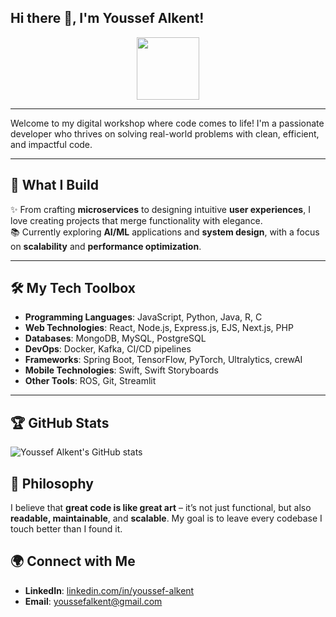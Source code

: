 ## Hi there 👋, I'm Youssef Alkent!

<div id="header" align="center">
  <img src="https://media.giphy.com/media/M9gbBd9nbDrOTu1Mqx/giphy.gif" width="100"/>
</div>

---

Welcome to my digital workshop where code comes to life! I'm a passionate developer who thrives on solving real-world problems with clean, efficient, and impactful code.

---

## 🔧 **What I Build**

✨ From crafting **microservices** to designing intuitive **user experiences**, I love creating projects that merge functionality with elegance.  
📚 Currently exploring **AI/ML** applications and **system design**, with a focus on **scalability** and **performance optimization**.  

---

## 🛠 **My Tech Toolbox**

- **Programming Languages**: JavaScript, Python, Java, R, C
- **Web Technologies**: React, Node.js, Express.js, EJS, Next.js, PHP  
- **Databases**: MongoDB, MySQL, PostgreSQL  
- **DevOps**: Docker, Kafka, CI/CD pipelines  
- **Frameworks**: Spring Boot, TensorFlow, PyTorch, Ultralytics, crewAI
- **Mobile Technologies**: Swift, Swift Storyboards
- **Other Tools**: ROS, Git, Streamlit  

--- 
## 🏆 **GitHub Stats**
![Youssef Alkent's GitHub stats](https://github-readme-stats.vercel.app/api?username=YoussefAlkent&show_icons=true&theme=radical)

## 🧠 **Philosophy**
I believe that **great code is like great art** – it’s not just functional, but also **readable, maintainable**, and **scalable**. My goal is to leave every codebase I touch better than I found it.

## 🌍 **Connect with Me**

- **LinkedIn**: [linkedin.com/in/youssef-alkent](https://www.linkedin.com/in/youssef-alkent-142b15110/)  
- **Email**: [youssefalkent@gmail.com](mailto:youssefalkent@gmail.com)  


